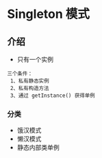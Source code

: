 # Singleton  模式

## 介绍
- 只有一个实例
```
三个条件：
 1、私有静态实例
 2、私有构造方法
 3、通过 getInstance() 获得单例
```
### 分类
- 饿汉模式
- 懒汉模式
- 静态内部类单例